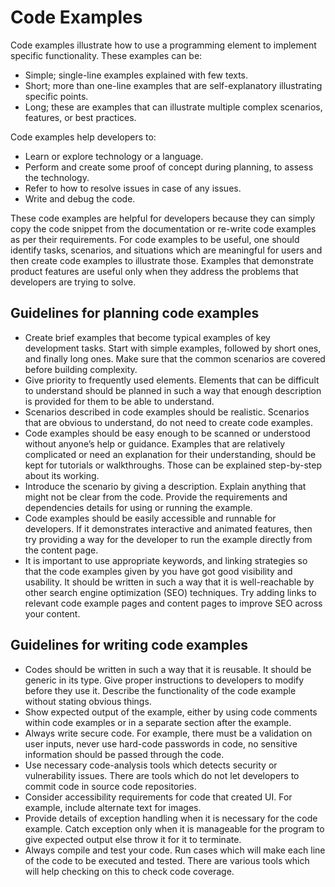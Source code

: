 # Code Examples
Code examples illustrate how to use a programming element to implement specific functionality. These examples can be:
* Simple; single-line examples explained with few texts.
* Short; more than one-line examples that are self-explanatory illustrating specific points.
* Long; these are examples that can illustrate multiple complex scenarios, features, or best practices.

Code examples help developers to:
* Learn or explore technology or a language.
* Perform and create some proof of concept during planning, to assess the technology.
* Refer to how to resolve issues in case of any issues.
* Write and debug the code.

These code examples are helpful for developers because they can simply copy the code snippet from the documentation or re-write code examples as per their requirements.
For code examples to be useful, one should identify tasks, scenarios, and situations which are meaningful for users and then create code examples to illustrate those. Examples that demonstrate product features are useful only when they address the problems that developers are trying to solve.
## Guidelines for planning code examples
* Create brief examples that become typical examples of key development tasks. Start with simple examples, followed by short ones, and finally long ones. Make sure that the common scenarios are covered before building complexity.
* Give priority to frequently used elements. Elements that can be difficult to understand should be planned in such a way that enough description is provided for them to be able to understand.
* Scenarios described in code examples should be realistic. Scenarios that are obvious to understand, do not need  to create code examples.
* Code examples should be easy enough to be scanned or understood without anyone’s help or guidance. Examples that are relatively complicated or need an explanation for their understanding, should be kept for tutorials or walkthroughs. Those can be explained step-by-step about its working.
* Introduce the scenario by giving a description. Explain anything that might not be clear from the code. Provide the requirements and dependencies details for using or running the example.
* Code examples should be easily accessible and runnable for developers. If it demonstrates interactive and animated features, then try providing a way for the developer to run the example directly from the content page.
* It is important to use appropriate keywords, and linking strategies so that the code examples given by you have got good visibility and usability. It should be written in such a way that it is well-reachable by other search engine optimization (SEO) techniques. Try adding links to relevant code example pages and content pages to improve SEO across your content.
## Guidelines for writing code examples
* Codes should be written in such a way that it is reusable. It should be generic in its type. Give proper instructions to developers to modify before they use it. Describe the functionality of the code example without stating obvious things.
* Show expected output of the example, either by using code comments within code examples or in a separate section after the example.
* Always write secure code. For example, there must be a validation on user inputs, never use hard-code passwords in code, no sensitive information should be passed through the code.
* Use necessary code-analysis tools which detects security or vulnerability issues. There are tools which do not let developers to commit code in source code repositories.
* Consider accessibility requirements for code that created UI. For example, include alternate text for images.
* Provide details of exception handling when it is necessary for the code example. Catch exception only when it is manageable for the program to give expected output else throw it for it to terminate.
* Always compile and test your code. Run cases which will make each line of the code to be executed and tested. There are various tools which will help checking on this to check code coverage.